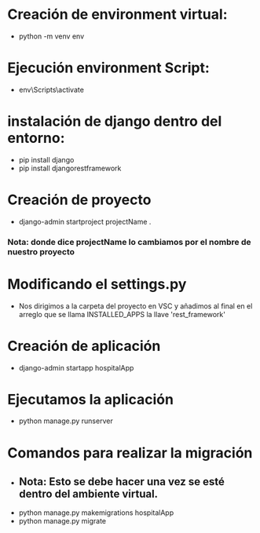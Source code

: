 # Creación de environment virtual:
* python -m venv env

# Ejecución environment Script:
* env\Scripts\activate

# instalación de django dentro del entorno:
* pip install django
* pip install djangorestframework

# Creación de proyecto
* django-admin startproject projectName .
### Nota: donde dice projectName lo cambiamos por el nombre de nuestro proyecto

# Modificando el settings.py
* Nos dirigimos a la carpeta del proyecto en VSC y añadimos al final en el arreglo que se llama INSTALLED_APPS la llave 'rest_framework'

# Creación de aplicación
* django-admin startapp hospitalApp

# Ejecutamos la aplicación
* python manage.py runserver

# Comandos para realizar la migración
* ## Nota: Esto se debe hacer una vez se esté dentro del ambiente virtual.
* python manage.py makemigrations hospitalApp
* python manage.py migrate 